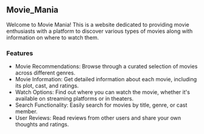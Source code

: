 ## Movie_Mania
Welcome to Movie Mania! This is a website dedicated to providing movie enthusiasts with a platform to discover various types of movies along with information on where to watch them.

### Features
- Movie Recommendations: Browse through a curated selection of movies across different genres.
- Movie Information: Get detailed information about each movie, including its plot, cast, and ratings.
- Watch Options: Find out where you can watch the movie, whether it's available on streaming platforms or in theaters.
- Search Functionality: Easily search for movies by title, genre, or cast member.
- User Reviews: Read reviews from other users and share your own thoughts and ratings.

